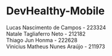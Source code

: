 # DevHealthy-Mobile
Lucas Nascimento de Campos - 223324\
Natale Tagliaferro Neto - 212182\
Thiago Jun Honma - 222628\
Vinicius Matheus Nunes Araújo - 211973
